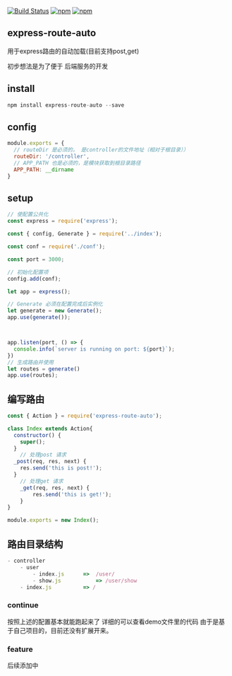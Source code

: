 [![Build Status](https://travis-ci.org/looading/express-route-auto.svg?branch=master)](https://travis-ci.org/looading/express-route-auto)
[![npm](https://img.shields.io/npm/v/express-route-auto.svg?maxAge=2592000)](https://www.npmjs.com/package/express-route-auto)
[![npm](https://img.shields.io/npm/dm/express-route-auto.svg?maxAge=2592000)](https://www.npmjs.com/package/express-route-auto)


## express-route-auto
用于express路由的自动加载(目前支持post,get)

初步想法是为了便于 后端服务的开发

## install

```js
npm install express-route-auto --save
```

## config
```js
module.exports = {
  // routeDir 是必须的， 是controller的文件地址（相对于根目录））
  routeDir: '/controller',
  // APP_PATH 也是必须的，是模块获取到根目录路径
  APP_PATH: __dirname
}

```


## setup
```js
// 使配置公共化
const express = require('express');

const { config, Generate } = require('../index');

const conf = require('./conf');

const port = 3000;

// 初始化配置项
config.add(conf);

let app = express();

// Generate 必须在配置完成后实例化
let generate = new Generate();
app.use(generate());



app.listen(port, () => {
  console.info(`server is running on port: ${port}`);
})
// 生成路由并使用
let routes = generate()
app.use(routes);
```

## 编写路由
```js
const { Action } = require('express-route-auto');

class Index extends Action{
  constructor() {
    super();
  }
	// 处理post 请求
  _post(req, res, next) {
    res.send('this is post!');
  }
	// 处理get 请求
	_get(req, res, next) {
		res.send('this is get!');
	}
}

module.exports = new Index();

```

## 路由目录结构

```js
- controller
	- user				
		- index.js		=>	/user/
		- show.js			=> /user/show
	- index.js			=> /
```

### continue
按照上述的配置基本就能跑起来了
详细的可以查看demo文件里的代码
由于是基于自己项目的，目前还没有扩展开来。

### feature
后续添加中
